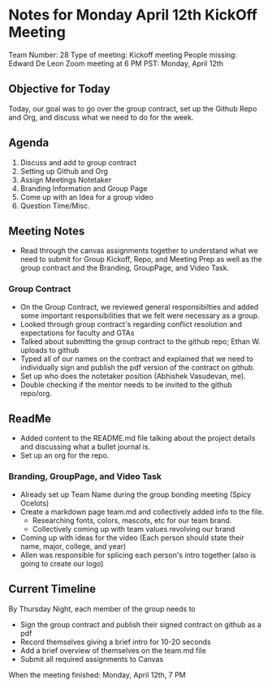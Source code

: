 # Notes for Monday April 12th KickOff Meeting
Team Number: 28
Type of meeting: Kickoff meeting
People missing: Edward De Leon
Zoom meeting at 6 PM PST: Monday, April 12th

## Objective for Today
Today, our goal was to go over the group contract, set up the Github Repo and Org, and discuss what we need to do for the week.

## Agenda
1. Discuss and add to group contract
2. Setting up Github and Org
3. Assign Meetings Notetaker
4. Branding Information and Group Page
5. Come up with an Idea for a group video
6. Question Time/Misc.

## Meeting Notes
- Read through the canvas assignments together to understand what we need to submit for Group Kickoff, Repo, and Meeting Prep as well as the group contract and the Branding, GroupPage, and Video Task.
### Group Contract
- On the Group Contract, we reviewed general responsibilties and added some important responsibilities that we felt were necessary as a group.
- Looked through group contract's regarding conflict resolution and expectations for faculty and GTAs
- Talked about submitting the group contract to the github repo; Ethan W. uploads to github
- Typed all of our names on the contract and explained that we need to individually sign and publish the pdf version of the contract on github.
- Set up who does the notetaker position (Abhishek Vasudevan, me).
- Double checking if the mentor needs to be invited to the github repo/org.

## ReadMe
- Added content to the README.md file talking about the project details and discussing what a bullet journal is.
- Set up an org for the repo.
### Branding, GroupPage, and Video Task
- Already set up Team Name during the group bonding meeting (Spicy Ocelots)
- Create a markdown page team.md and collectively added info to the file.
    * Researching fonts, colors, mascots, etc for our team brand.
    * Collectively coming up with team values revolving our brand
- Coming up with ideas for the video (Each person should state their name, major, college, and year)
- Allen was responsible for splicing each person's intro together (also is going to create our logo)


## Current Timeline
By Thursday Night, each member of the group needs to 
- Sign the group contract and publish their signed contract on github as a pdf
- Record themselves giving a brief intro for 10-20 seconds
- Add a brief overview of themselves on the team.md file
- Submit all required assignments to Canvas

When the meeting finished: Monday, April 12th, 7 PM
